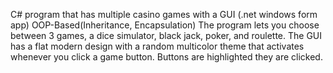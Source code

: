 C# program that has multiple casino games with a GUI (.net windows form app)
OOP-Based(Inheritance, Encapsulation)
The program lets you choose between 3 games, a dice simulator, black jack, poker, and roulette. 
The GUI has a flat modern design with a random multicolor theme that activates whenever you click a game button. Buttons are highlighted they are clicked.
